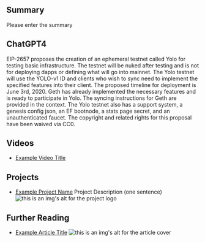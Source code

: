 ## Summary

Please enter the summary

## ChatGPT4

EIP-2657 proposes the creation of an ephemeral testnet called Yolo for testing basic infrastructure. The testnet will be nuked after testing and is not for deploying dapps or defining what will go into mainnet. The Yolo testnet will use the YOLO-v1 ID and clients who wish to sync need to implement the specified features into their client. The proposed timeline for deployment is June 3rd, 2020. Geth has already implemented the necessary features and is ready to participate in Yolo. The syncing instructions for Geth are provided in the context. The Yolo testnet also has a support system, a genesis config json, an EF bootnode, a stats page secret, and an unauthenticated faucet. The copyright and related rights for this proposal have been waived via CC0.

## Videos

- [Example Video Title](https://www.youtube.com/watch?v=TDGq4aeevgY)

## Projects

- [Example Project Name](https://xxxx.xxx/xxxxx) Project Description (one sentence) ![this is an img's alt for the project logo](https://xxxx.xxx/project-logo.xxx)

## Further Reading

- [Example Article Title](https://xxxx.xxx/xxxxx) ![this is an img's alt for the article cover](https://xxxx.xxx/article-cover.xxx)
